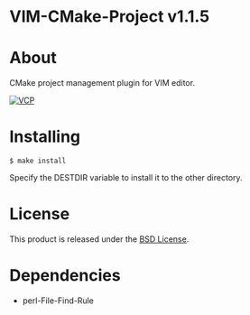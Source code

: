 VIM-CMake-Project v1.1.5
===============

About
=====
CMake project management plugin for VIM editor.

[![VCP](http://i.imgur.com/wGeVbl.png)](http://i.imgur.com/wGeVbl.png)

Installing
==========
  
    $ make install

Specify the DESTDIR variable to install it to the other directory.

License
=======
This product is released under the [BSD License](http://opensource.org/licenses/bsd-3-clause).

Dependencies
============
  * perl-File-Find-Rule
